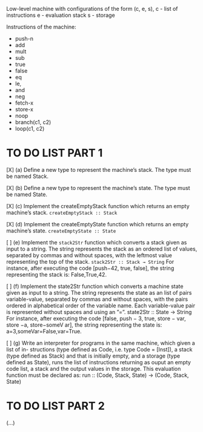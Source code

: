 Low-level machine with configurations of the form (c, e, s),
c - list of instructions
e - evaluation stack
s - storage

Instructions of the machine:
- push-n
- add
- mult
- sub
- true
- false
- eq
- le,
- and
- neg
- fetch-x
- store-x
- noop
- branch(c1, c2)
- loop(c1, c2)


# TO DO LIST PART 1

[X] (a) Define a new type to represent the machine’s stack. The type must be named Stack.

[X] (b) Define a new type to represent the machine’s state. The type must be named State.

[X] (c) Implement the createEmptyStack function which returns an empty machine’s stack.
    ```createEmptyStack :: Stack```

[X] (d) Implement the createEmptyState function which returns an empty machine’s state.
    ```createEmptyState :: State```

[ ] (e) Implement the ```stack2Str``` function which converts a stack given as input to a string.
    The string represents the stack as an ordered list of values, separated by commas
    and without spaces, with the leftmost value representing the top of the stack.
    ```stack2Str :: Stack → String```
    For instance, after executing the code [push−42, true, false], the string representing
    the stack is: False,True,42.

[ ] (f) Implement the state2Str function which converts a machine state given as input to a string. The string represents the state as an list of pairs variable-value, separated by commas and without spaces, with the pairs ordered in alphabetical order of the variable name. Each variable-value pair is represented without spaces and using an ”=”.
    state2Str :: State → String
For instance, after executing the code [false, push − 3, true, store − var, store −a, store−someV ar], the string representing the state is: a=3,someVar=False,var=True.

[ ] (g) Write an interpreter for programs in the same machine, which given a list of in-
structions (type defined as Code, i.e. type Code = [Inst]), a stack (type defined as
Stack) and that is initially empty, and a storage (type defined as State), runs the
list of instructions returning as ouput an empty code list, a stack and the output
values in the storage. This evaluation function must be declared as:
run :: (Code, Stack, State) → (Code, Stack, State)

# TO DO LIST PART 2

(...)